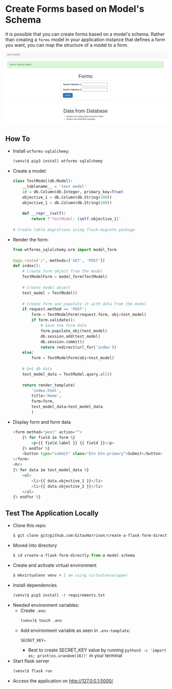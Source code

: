 # Create Forms based on Model's Schema

It is possible that you can create forms based on a model's schema. Rather than creating a `forms` model in your application instance that defines a form you want, you can map the structure of a model to a form. 

![Database Form](app/static/images/db_form.png)

## How To

* Install `wtforms-sqlalchemy`:
    ```python
    (venv)$ pip3 install wtforms-sqlalchemy
    ```
* Create a model:
    ```python
    class TestModel(db.Model):
        __tablename__ = 'test model'
        id = db.Column(db.Integer, primary_key=True)
        objective_1 = db.Column(db.String(100))
        objective_1 = db.Column(db.String(100))

        def __repr__(self):
            return f'TestModel: {self.objective_1}'
    
    # Create table migrations using flask-migrate package
    ```
* Render the form:
    ```python
    from wtforms_sqlalchemy.orm import model_form

    @app.route('/', methods=['GET', 'POST'])
    def index():
        # Create form object from the model
        TestModelForm = model_form(TestModel)

        # Create model object
        test_model = TestModel()

        # Create form and populate it with data from the model
        if request.method == 'POST':
            form = TestModelForm(request.form, obj=test_model)
            if form.validate():
                # Save the form data
                form.populate_obj(test_model)
                db.session.add(test_model)
                db.session.commit()
                return redirect(url_for('index'))
        else:
            form = TestModelForm(obj=test_model)

        # Get db data
        test_model_data = TestModel.query.all()

        return render_template(
            'index.html',
            title='Home',
            form=form,
            test_model_data=test_model_data
            )
    ```
* Display form and form data
    ```python
    <form method="post" action="">
        {% for field in form %}
            <p>{{ field.label }} {{ field }}</p>
        {% endfor %}
        <button type="submit" class="btn btn-primary">Submit</button>
    </form>
    <hr>
    {% for data in test_model_data %}
        <ul>
            <li>{{ data.objective_1 }}</li>
            <li>{{ data.objective_2 }}</li>
        </ul>
    {% endfor %}
    ```

## Test The Application Locally

* Clone this repo:
    ```python
    $ git clone git@github.com:GitauHarrison/create-a-flask-form-directly-from-a-model-schema.git
    ```
* Moved into directory
    ```python
    $ cd create-a-flask-form-directly-from-a-model-schema
    ```
* Create and activate virtual environment
    ```python
    $ mkvirtualenv venv # I am using virtualenvwrapper
    ```
* Install dependencies
    ```python
    (venv)$ pip3 install -r requirements.txt
    ```
* Needed environment variables:
  * Create `.env`:
    ```python
    (venv)$ touch .env
    ```
  * Add environment variable as seen in `.env-template`:
    ```python
    SECRET_KEY=
    ```
    * Best to create SECRET_KEY value by running `python3 -c 'import os; print(os.urandom(16))'` in your terminal
* Start flask server
    ```python
    (venv)$ flask run
    ```
* Access the application on http://127.0.0.1:5000/